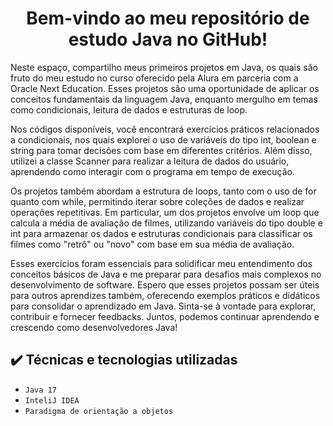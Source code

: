<h1 align="center"> Bem-vindo ao meu repositório de estudo Java no GitHub! </h1>

Neste espaço, compartilho meus primeiros projetos em Java, os quais são fruto do meu estudo no curso oferecido pela Alura em parceria com a Oracle Next Education. Esses projetos são uma oportunidade de aplicar os conceitos fundamentais da linguagem Java, enquanto mergulho em temas como condicionais, leitura de dados e estruturas de loop.

Nos códigos disponíveis, você encontrará exercícios práticos relacionados a condicionais, nos quais explorei o uso de variáveis do tipo int, boolean e string para tomar decisões com base em diferentes critérios. Além disso, utilizei a classe Scanner para realizar a leitura de dados do usuário, aprendendo como interagir com o programa em tempo de execução.

Os projetos também abordam a estrutura de loops, tanto com o uso de for quanto com while, permitindo iterar sobre coleções de dados e realizar operações repetitivas. Em particular, um dos projetos envolve um loop que calcula a média de avaliação de filmes, utilizando variáveis do tipo double e int para armazenar os dados e estruturas condicionais para classificar os filmes como "retrô" ou "novo" com base em sua média de avaliação.

Esses exercícios foram essenciais para solidificar meu entendimento dos conceitos básicos de Java e me preparar para desafios mais complexos no desenvolvimento de software. Espero que esses projetos possam ser úteis para outros aprendizes também, oferecendo exemplos práticos e didáticos para consolidar o aprendizado em Java. Sinta-se à vontade para explorar, contribuir e fornecer feedbacks. Juntos, podemos continuar aprendendo e crescendo como desenvolvedores Java!




## ✔️ Técnicas e tecnologias utilizadas

- ``Java 17``
- ``InteliJ IDEA``
- ``Paradigma de orientação a objetos``
